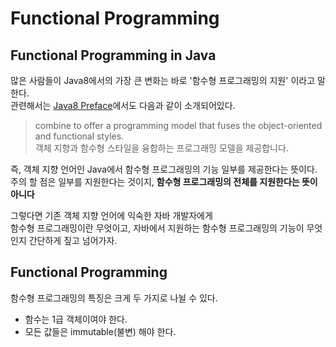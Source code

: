 # Functional Programming

## Functional Programming in Java
많은 사람들이 Java8에서의 가장 큰 변화는 바로 '함수형 프로그래밍의 지원' 이라고 말한다.  
관련해서는 [Java8 Preface](http://docs.oracle.com/javase/specs/jls/se8/html/jls-0-preface8.html)에서도 다음과 같이 소개되어있다.
> combine to offer a programming model that fuses the object-oriented and functional styles.  
> 객체 지향과 함수형 스타일을 융합하는 프로그래밍 모델을 제공합니다.

즉, 객체 지향 언어인 Java에서 함수형 프로그래밍의 기능 일부를 제공한다는 뜻이다.  
주의 할 점은 일부를 지원한다는 것이지, **함수형 프로그래밍의 전체를 지원한다는 뜻이 아니다**
  
그렇다면 기존 객체 지향 언어에 익숙한 자바 개발자에게  
함수형 프로그래밍이란 무엇이고, 자바에서 지원하는 함수형 프로그래밍의 기능이 무엇인지 간단하게 짚고 넘어가자.

## Functional Programming
함수형 프로그래밍의 특징은 크게 두 가지로 나뉠 수 있다.
* 함수는 1급 객체이여야 한다.
* 모든 값들은 immutable(불변) 해야 한다.